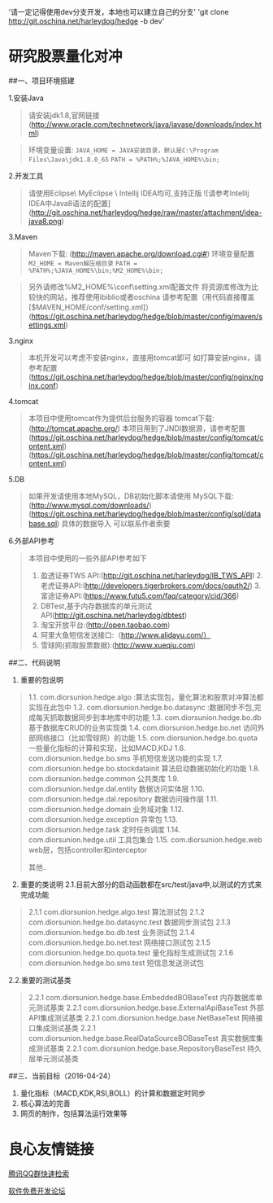 '请一定记得使用dev分支开发，本地也可以建立自己的分支'
'git clone http://git.oschina.net/harleydog/hedge -b dev'
# 研究股票量化对冲

##一、项目环境搭建

1.安装Java
  >请安装jdk1.8,官网链接(http://www.oracle.com/technetwork/java/javase/downloads/index.html) 

  >环境变量设置: 
  >`JAVA_HOME = JAVA安装目录，默认是C:\Program Files\Java\jdk1.8.0_65` 
  >`PATH = %PATH%;%JAVA_HOME%\bin;` 

2.开发工具
  >请使用Eclipse\ MyEclipse \ Intellij IDEA均可,支持正版 
  >![请参考Intellij IDEA中Java8语法的配置]
  >(http://git.oschina.net/harleydog/hedge/raw/master/attachment/idea-java8.png) 

3.Maven
  >Maven下载: (http://maven.apache.org/download.cgi#) 
  >环境变量配置 
  >`M2_HOME = Maven解压缩目录` 
  >`PATH = %PATH%;%JAVA_HOME%\bin;%M2_HOME%\bin;` 

  >另外请修改%M2_HOME%\conf\setting.xml配置文件 
  >将资源库修改为比较快的网站，推荐使用ibiblio或者oschina 
  >请参考配置（用代码直接覆盖[$MAVEN_HOME/conf/setting.xml]） 
  >(https://git.oschina.net/harleydog/hedge/blob/master/config/maven/settings.xml) 

3.nginx
  >本机开发可以考虑不安装nginx，直接用tomcat即可 
  >如打算安装nginx，请参考配置 
  >(https://git.oschina.net/harleydog/hedge/blob/master/config/nginx/nginx.conf) 

4.tomcat
  >本项目中使用tomcat作为提供后台服务的容器 
  >tomcat下载:(http://tomcat.apache.org/) 
  >本项目用到了JNDI数据源，请参考配置 
  >(https://git.oschina.net/harleydog/hedge/blob/master/config/tomcat/content.xml) 
  >(https://git.oschina.net/harleydog/hedge/blob/master/config/tomcat/content.xml) 

5.DB
   >如果开发请使用本地MySQL，DB初始化脚本请使用 
   >MySQL下载: (http://www.mysql.com/downloads/) 
   >(https://git.oschina.net/harleydog/hedge/blob/master/config/sql/database.sql) 
   >具体的数据导入 可以联系作者索要 

6.外部API参考
   >本项目中使用的一些外部API参考如下 
   >1. 盈透证券TWS API:(http://git.oschina.net/harleydog/IB_TWS_API) 
   >2.老虎证券API:(http://developers.tigerbrokers.com/docs/oauth2/) 
   >3.富途证券API:(https://www.futu5.com/faq/category/cid/366) 
   >4. DBTest,基于内存数据库的单元测试API(http://git.oschina.net/harleydog/dbtest) 
   >5. 淘宝开放平台:(http://open.taobao.com) 
   >6. 阿里大鱼短信发送接口:（http://www.alidayu.com/） 
   >7. 雪球网(抓取股票数据):(http://www.xueqiu.com) 


##二、代码说明
1. 重要的包说明 
>1.1. com.diorsunion.hedge.algo :算法实现包，量化算法和股票对冲算法都实现在此包中 
>1.2. com.diorsunion.hedge.bo.datasync :数据同步不包,完成每天抓取数据同步到本地库中的功能 
>1.3. com.diorsunion.hedge.bo.db 基于数据库CRUD的业务实现类 
>1.4. com.diorsunion.hedge.bo.net 访问外部网络接口（比如雪球网）的功能 
>1.5. com.diorsunion.hedge.bo.quota 一些量化指标的计算和实现，比如MACD,KDJ 
>1.6. com.diorsunion.hedge.bo.sms 手机短信发送功能的实现 
>1.7. com.diorsunion.hedge.bo.stockdatainit 算法启动数据初始化的功能 
>1.8. com.diorsunion.hedge.common 公共类库 
>1.9. com.diorsunion.hedge.dal.entity 数据访问实体层 
>1.10. com.diorsunion.hedge.dal.repository 数据访问操作层 
>1.11. com.diorsunion.hedge.domain 业务域对象 
>1.12. com.diorsunion.hedge.exception 异常包 
>1.13. com.diorsunion.hedge.task 定时任务调度 
>1.14. com.diorsunion.hedge.util 工具包集合 
>1.15. com.diorsunion.hedge.web web层，包括controller和interceptor 
>
>其他..

2. 重要的类说明
2.1.目前大部分的启动函数都在src/test/java中,以测试的方式来完成功能 
> 2.1.1 com.diorsunion.hedge.algo.test 算法测试包 
> 2.1.2 com.diorsunion.hedge.bo.datasync.test 数据同步测试包 
> 2.1.3 com.diorsunion.hedge.bo.db.test  业务测试包 
> 2.1.4 com.diorsunion.hedge.bo.net.test  网络接口测试包 
> 2.1.5 com.diorsunion.hedge.bo.quota.test  量化指标生成测试包 
> 2.1.6 com.diorsunion.hedge.bo.sms.test  短信息发送测试包 

2.2.重要的测试基类
> 2.2.1 com.diorsunion.hedge.base.EmbeddedBOBaseTest 内存数据库单元测试基类 
> 2.2.1 com.diorsunion.hedge.base.ExternalApiBaseTest 外部API集成测试基类 
> 2.2.1 com.diorsunion.hedge.base.NetBaseTest 网络接口集成测试基类 
> 2.2.1 com.diorsunion.hedge.base.RealDataSourceBOBaseTest 真实数据库集成测试基类 
> 2.2.1 com.diorsunion.hedge.base.RepositoryBaseTest 持久层单元测试基类 

##三、当前目标（2016-04-24）
1. 量化指标（MACD,KDK,RSI,BOLL）的计算和数据定时同步 
2. 核心算法的完善 
3. 网页的制作，包括算法运行效果等 

 # 良心友情链接

[腾讯QQ群快速检索](http://u.720life.cn/s/8cf73f7c)

[软件免费开发论坛](http://u.720life.cn/s/bbb01dc0)